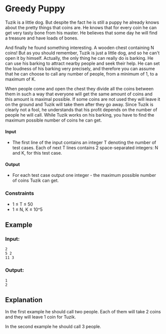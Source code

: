 # Greedy Puppy
Tuzik is a little dog. But despite the fact he is still a puppy he already knows about the pretty things that coins are. He knows that for every coin he can get very tasty bone from his master. He believes that some day he will find a treasure and have loads of bones.

And finally he found something interesting. A wooden chest containing N coins! But as you should remember, Tuzik is just a little dog, and so he can't open it by himself. Actually, the only thing he can really do is barking. He can use his barking to attract nearby people and seek their help. He can set the loudness of his barking very precisely, and therefore you can assume that he can choose to call any number of people, from a minimum of 1, to a maximum of K.

When people come and open the chest they divide all the coins between them in such a way that everyone will get the same amount of coins and this amount is maximal possible. If some coins are not used they will leave it on the ground and Tuzik will take them after they go away. Since Tuzik is clearly not a fool, he understands that his profit depends on the number of people he will call. While Tuzik works on his barking, you have to find the maximum possible number of coins he can get.
#### Input
* The first line of the input contains an integer T denoting the number of test cases. Each of next T lines contains 2 space-separated integers: N and K, for this test case.

#### Output
* For each test case output one integer - the maximum possible number of coins Tuzik can get.

### Constraints
* 1 ≤ T ≤ 50
* 1 ≤ N, K ≤ 10^5

## Example
### Input:
```
2
5 2
11 3
```
### Output:
```
1
2
```

## Explanation
In the first example he should call two people. Each of them will take 2 coins and they will leave 1 coin for Tuzik.

In the second example he should call 3 people.
